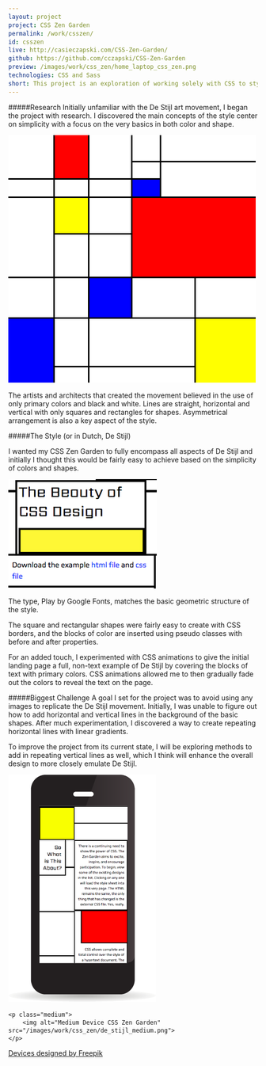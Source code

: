 ```yaml
---
layout: project
project: CSS Zen Garden
permalink: /work/csszen/
id: csszen
live: http://casieczapski.com/CSS-Zen-Garden/
github: https://github.com/cczapski/CSS-Zen-Garden
preview: /images/work/css_zen/home_laptop_css_zen.png
technologies: CSS and Sass
short: This project is an exploration of working solely with CSS to style a webpage. The design is inspired by the De Stijl movement of the early 1900's. You can view the original CSS Zen Garden website <a href="http://www.csszengarden.com/">here</a>.
---
```

#####Research
Initially unfamiliar with the De Stijl art movement, I began the project with research. I discovered the main concepts of the style center on simplicity with a focus on the very basics in both color and shape.

<p class="de-stijl-piece">
    <img alt="Example of De Stijl Art" src="/images/work/css_zen/de_stijl_piece.png">  
</p>

The artists and architects that created the movement believed in the use of only primary colors and black and white. Lines are straight, horizontal and vertical with only squares and rectangles for shapes. Asymmetrical arrangement is also a key aspect of the style. 

#####The Style (or in Dutch, De Stijl)

I wanted my CSS Zen Garden to fully encompass all aspects of De Stijl and initially I thought this would be fairly easy to achieve based on the simplicity of colors and shapes.

<p class="type-sample">
    <img alt="Example of Play Type" src="/images/work/css_zen/type_sample.jpg">  
</p>

The type, Play by Google Fonts, matches the basic geometric structure of the style.

The square and rectangular shapes were fairly easy to create with CSS borders, and the blocks of color are inserted using pseudo classes with before and after properties.

For an added touch, I experimented with CSS animations to give the initial landing page a full, non-text example of De Stijl by covering the blocks of text with primary colors. CSS animations allowed me to then gradually fade out the colors to reveal the text on the page.

#####Biggest Challenge
A goal I set for the project was to avoid using any images to replicate the De Stijl movement. Initially, I was unable to figure out how to add horizontal and vertical lines in the background of the basic shapes. After much experimentation, I discovered a way to create repeating horizontal lines with linear gradients.

To improve the project from its current state, I will be exploring methods to add in repeating vertical lines as well, which I think will enhance the overall design to more closely emulate De Stijl.

<div class="devices">
    <p class="small small-de-stijl">
        <img alt="Small Device CSS Zen Garden" src="/images/work/css_zen/de_stijl_small.png">
    </p>

    <p class="medium">
        <img alt="Medium Device CSS Zen Garden" src="/images/work/css_zen/de_stijl_medium.png">
    </p>
</div>

<a class="credit" href='http://www.freepik.com/free-vector/screens-collection-free-vector_713789.htm'>Devices designed by Freepik</a>